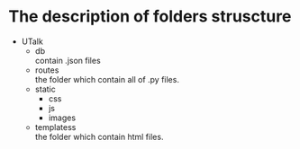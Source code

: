 # The description of folders struscture 
- UTalk
    - db  
        contain .json files
    - routes  
        the folder which contain all of .py files. 
    - static
        - css
        - js
        - images
    - templatess  
        the folder which contain html files.